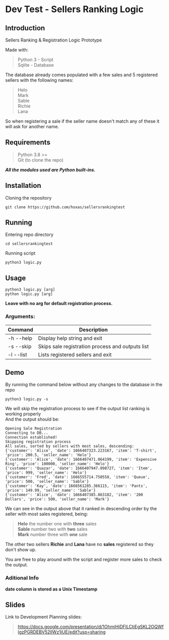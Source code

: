 # Dev Test - Sellers Ranking Logic

## Introduction
Sellers Ranking & Registration Logic Prototype

Made with:
>Python 3 - Script\
>Sqlite - Database

The database already comes populated with a few sales and 5 registered sellers with the following names:
> Helo\
> Mark\
> Sable\
> Richie\
> Lana

So when registering a sale if the seller name doesn't match any of these it will ask for another name.

## Requirements
> Python 3.8 >=\
> Git (to clone the repo)

***All the modules used are Python built-ins.***

## Installation
Cloning the repository
```
git clone https://github.com/hoxas/sellersrankingtest
```

## Running
Entering repo directory
```
cd sellersrankingtest
```
Running script
```
python3 logic.py
```

## Usage
```
python3 logic.py [arg]
python logic.py [arg]
```
**Leave with no arg for default registration process.**
### Arguments:
| Command | Description |
| ------- | ----------- |
| -h --help | Display help string and exit |
| -s --skip | Skips sale registration process and outputs list |
| -l --list |  Lists registered sellers and exit |
          
## Demo
By running the command below without any changes to the database in the repo
```
python3 logic.py -s
```
We will skip the registration process to see if the output list ranking is working properly\
And the output should be:
```
Opening Sale Registration
Connecting to DB... 
Connection established!
Skipping registration process
All sales, sorted by sellers with most sales, descending:
{'customer': 'Alice', 'date': 1666407323.223167, 'item': 'T-shirt', 'price': 200.5, 'seller_name': 'Helo'}
{'customer': 'Alice', 'date': 1666407471.064199, 'item': 'Expensive Ring', 'price': 100000, 'seller_name': 'Helo'}
{'customer': 'Quazar', 'date': 1666407947.098727, 'item': 'Item', 'price': 999, 'seller_name': 'Helo'}
{'customer': 'Fred', 'date': 1666555714.750558, 'item': 'Queue', 'price': 500, 'seller_name': 'Sable'}
{'customer': 'Kay', 'date': 1666561285.366115, 'item': 'Pants', 'price': 149.99, 'seller_name': 'Sable'}
{'customer': 'Alice', 'date': 1666407385.863182, 'item': '200 Dollars', 'price': 500, 'seller_name': 'Mark'}
```
We can see in the output above that it ranked in descending order by the seller with most sales registered, being:
> **Helo** the number one with **three** sales\
> **Sable** number two with **two** sales\
> **Mark** number three with **one** sale

The other two sellers **Richie** and **Lana** have no **sales** registered so they don't show up. 

You are free to play around with the script and register more sales to check the output.

### Aditional Info

**date column is stored as a Unix Timestamp**

## Slides
Link to Development Planning slides:
> https://docs.google.com/presentation/d/1OhmiHjDFlLCtiEgSKL2OQWflgzPGRDEBV52llWz1iUE/edit?usp=sharing
